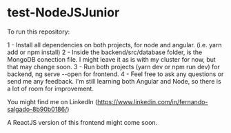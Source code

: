 # test-NodeJSJunior

To run this repository:

1 - Install all dependencies on both projects, for node and angular. (i.e. yarn add or npm install)
2 - Inside the backend/src/database folder, is the MongoDB conection file. I might leave it as is with my cluster for now, but that may change soon.
3 - Run both projects (yarn dev or npm run dev) for backend, ng serve --open for frontend.
4 - Feel free to ask any questions or send me any feedback. I'm still learning both Angular and Node, so there is a lot of room for improvement. 

You might find me on LinkedIn (https://www.linkedin.com/in/fernando-salgado-8b90b0186/)

A ReactJS version of this frontend might come soon.